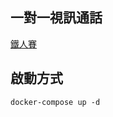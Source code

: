 ## 一對一視訊通話
[鐵人賽](https://ithelp.ithome.com.tw/users/20130062/ironman/3918)

## 啟動方式
```
docker-compose up -d
```
